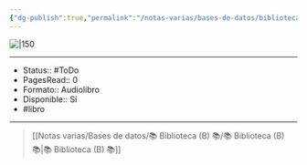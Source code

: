 ```yaml
---
{"dg-publish":true,"permalink":"/notas-varias/bases-de-datos/biblioteca-b/b-confia-en-mi-estoy-mintiendo/"}
---
```



![|150](http://books.google.com/books/content?id=FZfQEAAAQBAJ&printsec=frontcover&img=1&zoom=1&edge=curl&source=gbs_api)

---

- Status:: #ToDo 
- PagesRead:: 0 
- Formato:: Audiolibro
- Disponible:: Sí 
- #libro 

---

> [[Notas varias/Bases de datos/📚 Biblioteca (B) 📚/📚 Biblioteca (B) 📚\|📚 Biblioteca (B) 📚]]